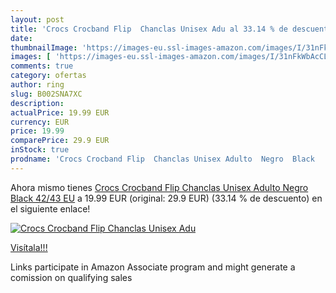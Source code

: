 ```yaml
---
layout: post
title: 'Crocs Crocband Flip  Chanclas Unisex Adu al 33.14 % de descuento'
date: 
thumbnailImage: 'https://images-eu.ssl-images-amazon.com/images/I/31nFkWbAcCL._SL200_.jpg'
images: [ 'https://images-eu.ssl-images-amazon.com/images/I/31nFkWbAcCL._SL200_.jpg' ]
comments: true
category: ofertas
author: ring
slug: B002SNA7XC
description:
actualPrice: 19.99 EUR
currency: EUR
price: 19.99
comparePrice: 29.9 EUR
inStock: true
prodname: 'Crocs Crocband Flip  Chanclas Unisex Adulto  Negro  Black   42/43 EU'
---
```


Ahora mismo tienes [Crocs Crocband Flip  Chanclas Unisex Adulto  Negro  Black   42/43 EU](https://www.amazon.es/dp/B002SNA7XC/?tag=tolees-21) a 19.99 EUR (original: 29.9 EUR) (33.14 %  de descuento) en el siguiente enlace!

[![Crocs Crocband Flip  Chanclas Unisex Adu](https://images-eu.ssl-images-amazon.com/images/I/31nFkWbAcCL._SL200_.jpg)](https://www.amazon.es/dp/B002SNA7XC/?tag=tolees-21)

[Visítala!!!](https://www.amazon.es/dp/B002SNA7XC/?tag=tolees-21)

Links participate in Amazon Associate program and might generate a comission on qualifying sales
